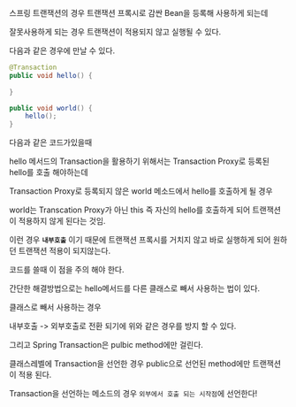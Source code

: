 스프링 트랜잭션의 경우 트랜잭션 프록시로 감싼 Bean을 등록해 사용하게 되는데

잘못사용하게 되는 경우 트랜잭션이 적용되지 않고 실행될 수 있다.

다음과 같은 경우에 만날 수 있다.

```java
@Transaction
public void hello() {
	
}

public void world() {
	hello();
}
```

다음과 같은 코드가있을때 

hello 메서드의 Transaction을 활용하기 위해서는 Transaction Proxy로 등록된 hello를 호출 해야하는데

Transaction Proxy로 등록되지 않은 world 메소드에서 hello를 호출하게 될 경우

world는 Transcation Proxy가 아닌 this 즉 자신의 hello를 호출하게 되어 트랜잭션이 적용하지 않게 된다는 것임.

이런 경우 **`내부호출`** 이기 때문에 트랜잭션 프록시를 거치지 않고 바로 실행하게 되어 원하던 트랜잭션 적용이 되지않는다.

코드를 쓸때 이 점을 주의 해야 한다.

간단한 해결방법으로는 hello메서드를 다른 클래스로 빼서 사용하는 법이 있다.

클래스로 빼서 사용하는 경우

내부호출 -> 외부호출로 전환 되기에 위와 같은 경우를 방지 할 수 있다.

그리고 Spring Transaction은 pulbic method에만 걸린다.

클래스레벨에 Transaction을 선언한 경우 public으로 선언된 method에만 트랜잭션이 적용 된다.

Transaction을 선언하는 메소드의 경우 `외부에서 호출 되는 시작점`에 선언한다!